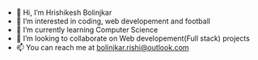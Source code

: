 - 👋 Hi, I’m Hrishikesh Bolinjkar
- 👀 I’m interested in coding, web developement and football
- 🌱 I’m currently learning Computer Science
- 💞️ I’m looking to collaborate on Web developement(Full stack) projects
- 📫 You can reach me at bolinjkar.rishi@outlook.com

<!---
r7sh7/r7sh7 is a ✨ special ✨ repository because its `README.md` (this file) appears on your GitHub profile.
You can click the Preview link to take a look at your changes.
--->
